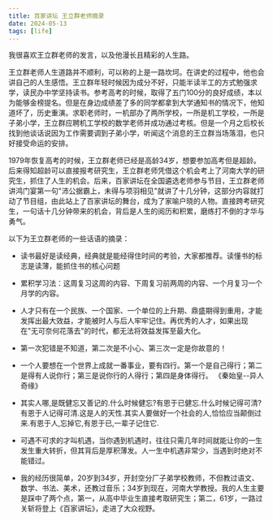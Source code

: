 ```yaml
---
title: 百家讲坛 王立群老师摘录
date: 2024-05-13
tags: [life]
---
```


我很喜欢王立群老师的发言，以及他漫长且精彩的人生路。

王立群老师人生道路并不顺利，可以称的上是一路坎坷。在讲史的过程中，他也会讲自己的人生感悟。王立群年轻时候因为成分不好，只能半读半工的方式勉强求学，读民办中学坚持读书。参考高考的时候，取得了五门100分的良好成绩，本以为能够金榜提名。但是在身边成绩差了多的同学都拿到大学通知书的情况下，他知道坏了，历史重演。求职老师时，一机部办了两所学校，一所是机工学校，一所是子弟小学，王立群应聘机工学校的数学老师并成功通过考核。但是一个月之后校长找到他谈话说因为工作需要调到子弟小学，听闻这个消息的王立群当场落泪，也只好接受命运的安排。

1979年恢复高考的时候，王立群老师已经是高龄34岁，想要参加高考但是超龄。后来得知超龄可以直接报考研究生，王立群老师凭借这个机会考上了河南大学的研究生，抓住了人生的机会。后来，百家讲坛在全国遴选老师参与节目，王立群老师讲鸿门宴第一句"沛公据霸上，未得与项羽相见"就讲了十几分钟，这部分内容就打动了节目组，由此站上了百家讲坛的舞台，成为了家喻户晓的人物。直接跨考研究生，一句话十几分钟带来的机会，背后是人生的阅历和积累，磨练打不倒的才华与勇气。

<!--truncate-->

以下为王立群老师的一些话语的摘录：

- 读书最好是读经典，经典就是能经得住时间的考验，大家都推荐。读懂书的标志是读薄，能抓住书的核心问题

- 累积学习法：这周复习这周的内容、下周复习前两周的内容、一个月复习一个月学的内容。

- 人才只有在一个民族、一个国家、一个单位的上升期、鼎盛期得到重用，才能发挥出最大效益，才能被时人与后人牢牢记住。再优秀的人才，如果出现在"无可奈何花落去"的时代，都无法将效益发挥至最大化。

- 第一次犯错是不知道，第二次是不小心、第三次一定是你故意的！

- 一个人要想在一个世界上成就一番事业，要有四行。第一个是自己得行；第二是得有人说你行；第三是说你行的人得行；第四是身体得行。 《秦始皇--异人奇缘》

- 其实人哪,是既健忘又善记的.什么时候健忘?有恩于已健忘.什么时候记得可清?有恩于人记得可清.这是人的天性.其实人要做好一个社会的人,恰恰应当颠倒过来.有恩于人,忘掉它,有恩于已,一辈子记住它.

- 可遇不可求的才叫机遇，当你遇到机遇时，往往只需几年时间就能让你的一生发生重大转折，但其背后是厚积薄发。人一生中机遇非常少，当遇到时绝对不能错过。

- 我的经历很简单，20岁到34岁，开封空分厂子弟学校教师，不但教过语文、数学、书法、美术，还教过音乐；34岁到现在，河南大学教授。我的人生主要是踩中了两个点，第一，从高中毕业生直接考取研究生；第二，61岁，一路过关斩将登上《百家讲坛》，走进了大众视野。
